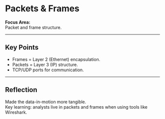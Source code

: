 # Packets & Frames

**Focus Area:**  
Packet and frame structure.

---

## Key Points
- Frames = Layer 2 (Ethernet) encapsulation.
- Packets = Layer 3 (IP) structure.
- TCP/UDP ports for communication.

---

## Reflection
Made the data-in-motion more tangible.  
Key learning: analysts live in packets and frames when using tools like Wireshark.
